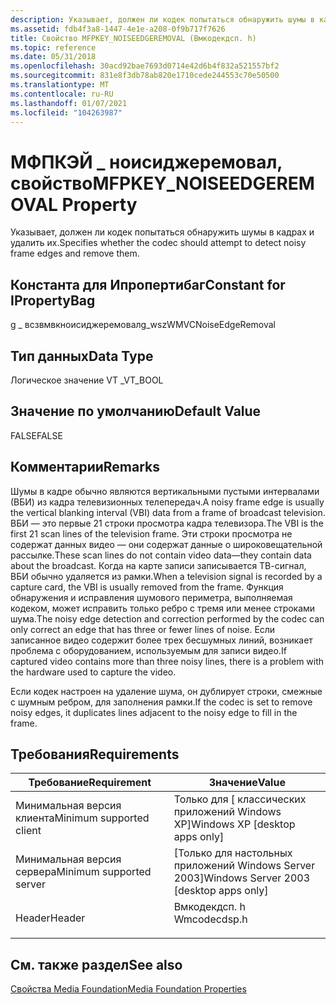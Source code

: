 ```yaml
---
description: Указывает, должен ли кодек попытаться обнаружить шумы в кадрах и удалить их.
ms.assetid: fdb4f3a8-1447-4e1e-a208-0f9b717f7626
title: Свойство MFPKEY_NOISEEDGEREMOVAL (Вмкодекдсп. h)
ms.topic: reference
ms.date: 05/31/2018
ms.openlocfilehash: 30acd92bae7693d0714e42d6b4f832a521557bf2
ms.sourcegitcommit: 831e8f3db78ab820e1710cede244553c70e50500
ms.translationtype: MT
ms.contentlocale: ru-RU
ms.lasthandoff: 01/07/2021
ms.locfileid: "104263987"
---
```

# <a name="mfpkey_noiseedgeremoval-property"></a><span data-ttu-id="0aa4b-103">МФПКЭЙ \_ ноисиджеремовал, свойство</span><span class="sxs-lookup"><span data-stu-id="0aa4b-103">MFPKEY\_NOISEEDGEREMOVAL Property</span></span>

<span data-ttu-id="0aa4b-104">Указывает, должен ли кодек попытаться обнаружить шумы в кадрах и удалить их.</span><span class="sxs-lookup"><span data-stu-id="0aa4b-104">Specifies whether the codec should attempt to detect noisy frame edges and remove them.</span></span>

## <a name="constant-for-ipropertybag"></a><span data-ttu-id="0aa4b-105">Константа для Ипропертибаг</span><span class="sxs-lookup"><span data-stu-id="0aa4b-105">Constant for IPropertyBag</span></span>

<span data-ttu-id="0aa4b-106">g \_ всзвмвкноисиджеремовал</span><span class="sxs-lookup"><span data-stu-id="0aa4b-106">g\_wszWMVCNoiseEdgeRemoval</span></span>

## <a name="data-type"></a><span data-ttu-id="0aa4b-107">Тип данных</span><span class="sxs-lookup"><span data-stu-id="0aa4b-107">Data Type</span></span>

<span data-ttu-id="0aa4b-108">Логическое значение VT \_</span><span class="sxs-lookup"><span data-stu-id="0aa4b-108">VT\_BOOL</span></span>

## <a name="default-value"></a><span data-ttu-id="0aa4b-109">Значение по умолчанию</span><span class="sxs-lookup"><span data-stu-id="0aa4b-109">Default Value</span></span>

<span data-ttu-id="0aa4b-110">FALSE</span><span class="sxs-lookup"><span data-stu-id="0aa4b-110">FALSE</span></span>

## <a name="remarks"></a><span data-ttu-id="0aa4b-111">Комментарии</span><span class="sxs-lookup"><span data-stu-id="0aa4b-111">Remarks</span></span>

<span data-ttu-id="0aa4b-112">Шумы в кадре обычно являются вертикальными пустыми интервалами (ВБИ) из кадра телевизионных телепередач.</span><span class="sxs-lookup"><span data-stu-id="0aa4b-112">A noisy frame edge is usually the vertical blanking interval (VBI) data from a frame of broadcast television.</span></span> <span data-ttu-id="0aa4b-113">ВБИ — это первые 21 строки просмотра кадра телевизора.</span><span class="sxs-lookup"><span data-stu-id="0aa4b-113">The VBI is the first 21 scan lines of the television frame.</span></span> <span data-ttu-id="0aa4b-114">Эти строки просмотра не содержат данных видео — они содержат данные о широковещательной рассылке.</span><span class="sxs-lookup"><span data-stu-id="0aa4b-114">These scan lines do not contain video data—they contain data about the broadcast.</span></span> <span data-ttu-id="0aa4b-115">Когда на карте записи записывается ТВ-сигнал, ВБИ обычно удаляется из рамки.</span><span class="sxs-lookup"><span data-stu-id="0aa4b-115">When a television signal is recorded by a capture card, the VBI is usually removed from the frame.</span></span> <span data-ttu-id="0aa4b-116">Функция обнаружения и исправления шумового периметра, выполняемая кодеком, может исправить только ребро с тремя или менее строками шума.</span><span class="sxs-lookup"><span data-stu-id="0aa4b-116">The noisy edge detection and correction performed by the codec can only correct an edge that has three or fewer lines of noise.</span></span> <span data-ttu-id="0aa4b-117">Если записанное видео содержит более трех бесшумных линий, возникает проблема с оборудованием, используемым для записи видео.</span><span class="sxs-lookup"><span data-stu-id="0aa4b-117">If captured video contains more than three noisy lines, there is a problem with the hardware used to capture the video.</span></span>

<span data-ttu-id="0aa4b-118">Если кодек настроен на удаление шума, он дублирует строки, смежные с шумным ребром, для заполнения рамки.</span><span class="sxs-lookup"><span data-stu-id="0aa4b-118">If the codec is set to remove noisy edges, it duplicates lines adjacent to the noisy edge to fill in the frame.</span></span>

## <a name="requirements"></a><span data-ttu-id="0aa4b-119">Требования</span><span class="sxs-lookup"><span data-stu-id="0aa4b-119">Requirements</span></span>



| <span data-ttu-id="0aa4b-120">Требование</span><span class="sxs-lookup"><span data-stu-id="0aa4b-120">Requirement</span></span> | <span data-ttu-id="0aa4b-121">Значение</span><span class="sxs-lookup"><span data-stu-id="0aa4b-121">Value</span></span> |
|-------------------------------------|-----------------------------------------------------------------------------------------|
| <span data-ttu-id="0aa4b-122">Минимальная версия клиента</span><span class="sxs-lookup"><span data-stu-id="0aa4b-122">Minimum supported client</span></span><br/> | <span data-ttu-id="0aa4b-123">Только для \[ классических приложений Windows XP\]</span><span class="sxs-lookup"><span data-stu-id="0aa4b-123">Windows XP \[desktop apps only\]</span></span><br/>                                             |
| <span data-ttu-id="0aa4b-124">Минимальная версия сервера</span><span class="sxs-lookup"><span data-stu-id="0aa4b-124">Minimum supported server</span></span><br/> | <span data-ttu-id="0aa4b-125">\[Только для настольных приложений Windows Server 2003\]</span><span class="sxs-lookup"><span data-stu-id="0aa4b-125">Windows Server 2003 \[desktop apps only\]</span></span><br/>                                    |
| <span data-ttu-id="0aa4b-126">Header</span><span class="sxs-lookup"><span data-stu-id="0aa4b-126">Header</span></span><br/>                   | <dl> <span data-ttu-id="0aa4b-127"><dt>Вмкодекдсп. h</dt></span><span class="sxs-lookup"><span data-stu-id="0aa4b-127"><dt>Wmcodecdsp.h</dt></span></span> </dl> |



## <a name="see-also"></a><span data-ttu-id="0aa4b-128">См. также раздел</span><span class="sxs-lookup"><span data-stu-id="0aa4b-128">See also</span></span>

<dl> <dt>

[<span data-ttu-id="0aa4b-129">Свойства Media Foundation</span><span class="sxs-lookup"><span data-stu-id="0aa4b-129">Media Foundation Properties</span></span>](media-foundation-properties.md)
</dt> </dl>

 

 




